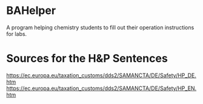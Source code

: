 # BAHelper
A program helping chemistry students to fill out their operation instructions for labs.

# Sources for the H&P Sentences

https://ec.europa.eu/taxation_customs/dds2/SAMANCTA/DE/Safety/HP_DE.htm
https://ec.europa.eu/taxation_customs/dds2/SAMANCTA/DE/Safety/HP_EN.htm
